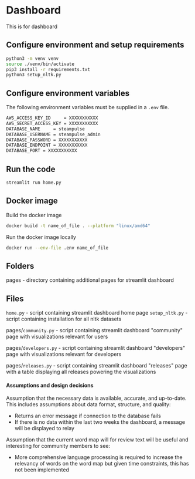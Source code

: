 # Dashboard

This is for dashboard

## Configure environment and setup requirements 

```sh
python3 -m venv venv
source ./venv/bin/activate
pip3 install -r requirements.txt
python3 setup_nltk.py
```

## Configure environment variables

The following environment variables must be supplied in a `.env` file.

```sh
AWS_ACCESS_KEY_ID     = XXXXXXXXXXX
AWS_SECRET_ACCESS_KEY = XXXXXXXXXXX
DATABASE_NAME     = steampulse
DATABASE_USERNAME = steampulse_admin
DATABASE_PASSWORD = XXXXXXXXXXX
DATABASE_ENDPOINT = XXXXXXXXXXX
DATABASE_PORT = XXXXXXXXXXX

```
## Run the code
```sh
streamlit run home.py
```
## Docker image

Build the docker image

```sh
docker build -t name_of_file . --platform "linux/amd64"
```

Run the docker image locally

```sh
docker run --env-file .env name_of_file
```
## Folders
pages - directory containing additional pages for streamlit dashboard
## Files 
`home.py` - script containing streamlit dashboard home page
`setup_nltk.py` - script containing installation for all nltk datasets

pages/`community.py` - script containing streamlit dashboard "community" page with visualizations relevant for users

pages/`developers.py` - script containing streamlit dashboard "developers" page with visualizations relevant for developers

pages/`releases.py` - script containing streamlit dashboard "releases" page with a table displaying all releases powering the visualizations

#### Assumptions and design decisions
Assumption that the necessary data is available, accurate, and up-to-date. This includes assumptions about data format, structure, and quality:
- Returns an error message if connection to the database fails
- If there is no data within the last two weeks the dashboard, a message will be displayed to relay

Assumption that the current word map will for review text will be useful and interesting for community members to see:
- More comprehensive language processing is required to increase the relevancy of words on the word map but given time constraints, this has not been implemented